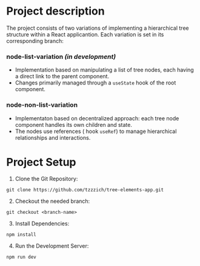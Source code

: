 # Project description

The project consists of two variations of implementing a hierarchical tree structure within a React applicantion. 
Each variation is set in its corresponding branch:

### node-list-variation *(in development)*
- Implementation based on manipulating a list of tree nodes, each having a direct link to the parent component.
- Changes primarily managed through a `useState` hook of the root component.

### node-non-list-variation
- Implementaton based on decentralized approach: each tree node component handles its own children and state.
- The nodes use references ( hook `useRef`) to manage hierarchical relationships and interactions.


# Project Setup
1. Clone the Git Repository:
```
git clone https://github.com/tzzzich/tree-elements-app.git
```
2. Checkout the needed branch:
```
git checkout <branch-name>
```

3. Install Dependencies:

```
npm install
```

4. Run the Development Server:
```
npm run dev
```
